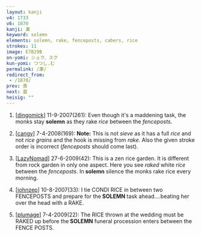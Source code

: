 ```yaml
---
layout: kanji
v4: 1733
v6: 1870
kanji: 粛
keyword: solemn
elements: solemn, rake, fenceposts, cabers, rice
strokes: 11
image: E7B29B
on-yomi: シュク、スク
kun-yomi: つつし.む
permalink: /粛/
redirect_from:
 - /1870/
prev: 斎
next: 塁
heisig: ""
---
```


1) [<a href="http://kanji.koohii.com/profile/dingomick">dingomick</a>] 11-9-2007(261): Even though it&#039;s a maddening task, the monks stay <strong>solemn</strong> as they rake <em>rice</em> between the <em>fenceposts</em>.

2) [<a href="http://kanji.koohii.com/profile/cangy">cangy</a>] 7-4-2008(169): <strong>Note:</strong> This is not <em>sieve</em> as it has a full <em>rice</em> and not <em>rice grains</em> and the hook is missing from <em>rake</em>. Also the given stroke order is incorrect (<em>fenceposts</em> should come last).

3) [<a href="http://kanji.koohii.com/profile/LazyNomad">LazyNomad</a>] 27-6-2009(42): This is a zen rice garden. It is different from rock garden in only one aspect. Here you see <em>raked</em> white <em>rice</em> between the <em>fenceposts</em>. In<strong> solemn</strong> silence the monks rake rice every morning.

4) [<a href="http://kanji.koohii.com/profile/johnzep">johnzep</a>] 10-8-2007(33): I tie CONDI RICE in between two FENCEPOSTS and prepare for the<strong> SOLEMN</strong> task ahead....beating her over the head with a RAKE.

5) [<a href="http://kanji.koohii.com/profile/plumage">plumage</a>] 7-4-2009(22): The RICE thrown at the wedding must be RAKED up before the<strong> SOLEMN</strong> funeral procession enters between the FENCE POSTS.


